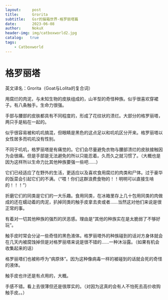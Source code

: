 ```yaml
---
layout:     post
title:      Grorita
subtitle:   Gsr的猫箱世界-格罗丽塔篇
date:       2023-06-08
author:     NokuX
header-img: img/catboxworld2.jpg
catalog:   true
tags:
    - Catboxworld
---
```


# 格罗丽塔

英文译名：Grorita（Goat与Lolita的复合词）

用腐烂的肉泥，与未知生物的皮肤组成的，山羊型的奇怪种族。似乎很喜欢穿裙子。有八条触手。生命力很强。

手部与腰部的皮肤都具有不同程度的，形成了花纹状的溃烂。大部分的格罗丽塔，两只手是粘在一起的。


似乎很容易被和叽叽搞混，但眼睛是黑色的这点足以和叽叽区分开来。格罗丽塔以女性居多而叽叽没有性别。

不同于叽叽，格罗丽塔是有痛觉的。它们会尽量避免衣物与腰部溃烂的皮肤接触因为会很痛。但是手部是无法避免的所以只能忍着。久而久之就习惯了。（大概也是因为这样所以生命力比其他种族要强一些吧……）


它们已经适应了在野外的生活，更适应以及喜欢食用腐烂的肉类和尸体。过于豪华的饭菜会引起它们的不满。（“喂！你们这群浪费食物的！！明明可以直接生啃的！！！”）

折磨它们的同类是它们的一大乐趣。食用同类，在冰箱里存上几十包用同类的肉做成的还在蠕动着的肉泥，扒掉同类的触手皮拿去卖或者……当然这对他们来说是很正常的事。


有着对一切其他种族的强烈的厌恶感。理由是“其他的种族实在是太脆弱了不够好玩”。


触手皮时常会分泌一些奇怪的黑色液体。格罗丽塔外的种族碰到的话对方身体就会在几天内被腐蚀掉但是对格罗丽塔来说是很不错的……一种沐浴露。（如果有机会收集起来的话）

格罗丽塔们也被称呼为“病原体”。因为这种像病毒一样的被碰到的话就会死的奇怪的液体。

触手皮也许还是有点用的，大概。

手感不错。看上去很薄但还是很厚实的。（对因为这真的会有人不怕死去高价收购触手皮。。）
